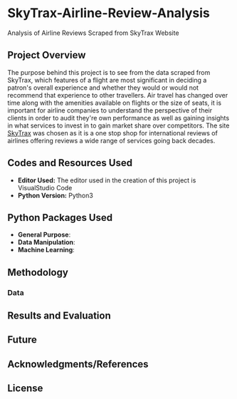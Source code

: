 # SkyTrax-Airline-Review-Analysis
Analysis of Airline Reviews Scraped from SkyTrax Website

## Project Overview
The purpose behind this project is to see from the data scraped from SkyTrax, which features of a flight are most significant in deciding a patron's overall experience and whether they would or would not recommend that experience to other travellers.  Air travel has changed over time along with the amenities available on flights or the size of seats, it is important for airline companies to understand the perspective of their clients in order to audit they're own performance as well as gaining insights in what services to invest in to gain market share over competitors. The site [SkyTrax](https://skytraxratings.com/about) was chosen as it is a one stop shop for international reviews of airlines offering reviews a wide range of services going back decades.

## Codes and Resources Used
* **Editor Used:** The editor used in the creation of this project is VisualStudio Code
* **Python Version:** Python3

## Python Packages Used
* **General Purpose**:
* **Data Manipulation**:
* **Machine Learning**:

## Methodology
### Data

## Results and Evaluation

## Future

## Acknowledgments/References

## License
